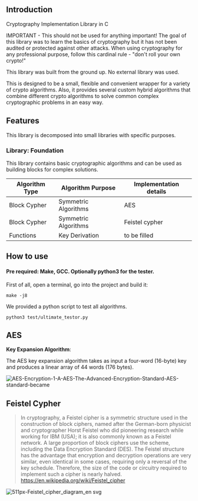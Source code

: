 ## Introduction

Cryptography Implementation Library in C

IMPORTANT - This should not be used for anything important!
The goal of this library was to learn the basics of cryptography
but it has not been audited or protected against other attacks. When using cryptography for
any professional purpose, follow this cardinal rule - "don't roll your own crypto!"  

This library was built from the ground up. No external library was used.


This is designed to be a small, flexible and convenient wrapper for a variety of crypto algorithms.
Also, it provides several custom hybrid algorithms that combine different crypto algorithms to solve common complex cryptographic problems in an easy way.

## Features

This library is decomposed into small libraries with specific purposes.

### Library: Foundation

This library contains basic cryptographic algorithms and can be used as building blocks for complex solutions.

| Algorithm Type              | Algorithm Purpose           | Implementation details                                       |
| --------------------------- | --------------------------- | ------------------------------------------------------------ |
| Block Cypher | Symmetric Algorithms        | AES |
| Block Cypher | Symmetric Algorithms | Feistel cypher|
|Functions | Key Derivation              | to be filled |


## How to use

#### Pre required: Make, GCC. Optionally python3 for the tester.

First of all, open a terminal, go into the project and build it:   
```  
make -j8
```

We provided a python script to test all algorithms.
```
python3 test/ultimate_testor.py
```

## AES

**Key Expansion Algorithm**:

The AES key expansion algorithm takes as input a four-word (16-byte) key and produces a linear array of 44 words (176 bytes).

![AES-Encryption-1-A-AES-The-Advanced-Encryption-Standard-AES-standard-became](https://user-images.githubusercontent.com/33808300/91316932-b3d0e800-e7b9-11ea-81d4-3ae90f878ec8.png)


## Feistel Cypher

> In cryptography, a Feistel cipher is a symmetric structure used in the construction of block ciphers, named after the German-born physicist and cryptographer Horst Feistel who did pioneering research while working for IBM (USA); it is also commonly known as a Feistel network. A large proportion of block ciphers use the scheme, including the Data Encryption Standard (DES). The Feistel structure has the advantage that encryption and decryption operations are very similar, even identical in some cases, requiring only a reversal of the key schedule. Therefore, the size of the code or circuitry required to implement such a cipher is nearly halved. https://en.wikipedia.org/wiki/Feistel_cipher

![511px-Feistel_cipher_diagram_en svg](https://user-images.githubusercontent.com/33808300/91319110-48d4e080-e7bc-11ea-8f19-5a3605278ceb.png)
